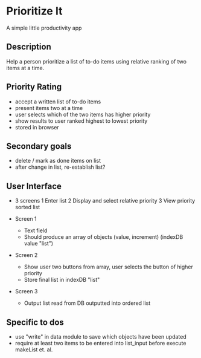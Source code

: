# Prioritize It
 A simple little productivity app

## Description
Help a person prioritize a list of to-do items using relative ranking of two items at a time.

## Priority Rating
- accept a written list of to-do items
- present items two at a time
- user selects which of the two items has higher priority
- show results to user ranked highest to lowest priority
- stored in browser 

## Secondary goals
- delete / mark as done items on list
- after change in list, re-establish list?

## User Interface
- 3 screens
	1 Enter list
	2 Display and select relative priority
	3 View priority sorted list

- Screen 1
	- Text field
	- Should produce an array of objects (value, increment) (indexDB value "list")

- Screen 2
	- Show user two buttons from array, user selects the button of higher priority
	- Store final list in indexDB "list"

- Screen 3 
	- Output list read from DB outputted into ordered list


## Specific to dos
- use "write" in data module to save which objects have been updated
- require at least two items to be entered into list_input before execute makeList et. al.